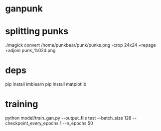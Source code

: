 # ganpunk

# splitting punks

./magick convert /home/punkbear/punk/punks.png -crop 24x24  +repage  +adjoin  punk_%02d.png

# deps

pip install imblearn
pip install matplotlib

# training

python model/train_gan.py --output_file test --batch_size 128 --checkpoint_every_epochs 1 --n_epochs 50



